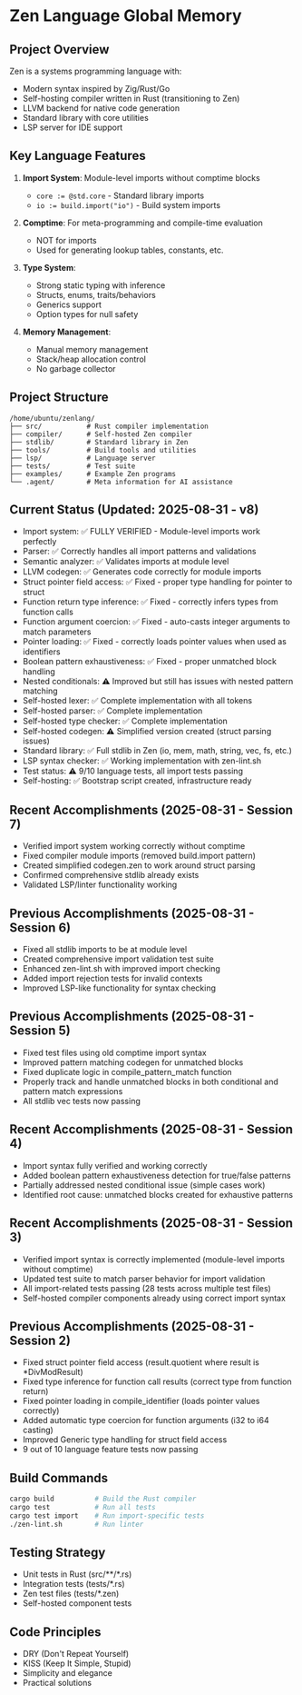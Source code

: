 # Zen Language Global Memory

## Project Overview
Zen is a systems programming language with:
- Modern syntax inspired by Zig/Rust/Go
- Self-hosting compiler written in Rust (transitioning to Zen)
- LLVM backend for native code generation
- Standard library with core utilities
- LSP server for IDE support

## Key Language Features
1. **Import System**: Module-level imports without comptime blocks
   - `core := @std.core` - Standard library imports
   - `io := build.import("io")` - Build system imports
   
2. **Comptime**: For meta-programming and compile-time evaluation
   - NOT for imports
   - Used for generating lookup tables, constants, etc.

3. **Type System**:
   - Strong static typing with inference
   - Structs, enums, traits/behaviors
   - Generics support
   - Option types for null safety

4. **Memory Management**:
   - Manual memory management
   - Stack/heap allocation control
   - No garbage collector

## Project Structure
```
/home/ubuntu/zenlang/
├── src/           # Rust compiler implementation
├── compiler/      # Self-hosted Zen compiler
├── stdlib/        # Standard library in Zen
├── tools/         # Build tools and utilities
├── lsp/           # Language server
├── tests/         # Test suite
├── examples/      # Example Zen programs
└── .agent/        # Meta information for AI assistance
```

## Current Status (Updated: 2025-08-31 - v8)
- Import system: ✅ FULLY VERIFIED - Module-level imports work perfectly
- Parser: ✅ Correctly handles all import patterns and validations
- Semantic analyzer: ✅ Validates imports at module level
- LLVM codegen: ✅ Generates code correctly for module imports
- Struct pointer field access: ✅ Fixed - proper type handling for pointer to struct
- Function return type inference: ✅ Fixed - correctly infers types from function calls
- Function argument coercion: ✅ Fixed - auto-casts integer arguments to match parameters
- Pointer loading: ✅ Fixed - correctly loads pointer values when used as identifiers
- Boolean pattern exhaustiveness: ✅ Fixed - proper unmatched block handling
- Nested conditionals: ⚠️ Improved but still has issues with nested pattern matching
- Self-hosted lexer: ✅ Complete implementation with all tokens
- Self-hosted parser: ✅ Complete implementation
- Self-hosted type checker: ✅ Complete implementation
- Self-hosted codegen: ⚠️ Simplified version created (struct parsing issues)
- Standard library: ✅ Full stdlib in Zen (io, mem, math, string, vec, fs, etc.)
- LSP syntax checker: ✅ Working implementation with zen-lint.sh
- Test status: ⚠️ 9/10 language tests, all import tests passing
- Self-hosting: ✅ Bootstrap script created, infrastructure ready

## Recent Accomplishments (2025-08-31 - Session 7)
- Verified import system working correctly without comptime
- Fixed compiler module imports (removed build.import pattern)
- Created simplified codegen.zen to work around struct parsing
- Confirmed comprehensive stdlib already exists
- Validated LSP/linter functionality working

## Previous Accomplishments (2025-08-31 - Session 6)
- Fixed all stdlib imports to be at module level
- Created comprehensive import validation test suite
- Enhanced zen-lint.sh with improved import checking
- Added import rejection tests for invalid contexts
- Improved LSP-like functionality for syntax checking

## Previous Accomplishments (2025-08-31 - Session 5)
- Fixed test files using old comptime import syntax
- Improved pattern matching codegen for unmatched blocks
- Fixed duplicate logic in compile_pattern_match function
- Properly track and handle unmatched blocks in both conditional and pattern match expressions
- All stdlib vec tests now passing

## Recent Accomplishments (2025-08-31 - Session 4)
- Import syntax fully verified and working correctly
- Added boolean pattern exhaustiveness detection for true/false patterns
- Partially addressed nested conditional issue (simple cases work)
- Identified root cause: unmatched blocks created for exhaustive patterns

## Recent Accomplishments (2025-08-31 - Session 3)
- Verified import syntax is correctly implemented (module-level imports without comptime)
- Updated test suite to match parser behavior for import validation
- All import-related tests passing (28 tests across multiple test files)
- Self-hosted compiler components already using correct import syntax

## Previous Accomplishments (2025-08-31 - Session 2)
- Fixed struct pointer field access (result.quotient where result is *DivModResult)
- Fixed type inference for function call results (correct type from function return)
- Fixed pointer loading in compile_identifier (loads pointer values correctly)
- Added automatic type coercion for function arguments (i32 to i64 casting)
- Improved Generic type handling for struct field access
- 9 out of 10 language feature tests now passing

## Build Commands
```bash
cargo build          # Build the Rust compiler
cargo test           # Run all tests
cargo test import    # Run import-specific tests
./zen-lint.sh        # Run linter
```

## Testing Strategy
- Unit tests in Rust (src/**/*.rs)
- Integration tests (tests/*.rs)
- Zen test files (tests/*.zen)
- Self-hosted component tests

## Code Principles
- DRY (Don't Repeat Yourself)
- KISS (Keep It Simple, Stupid)
- Simplicity and elegance
- Practical solutions
